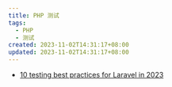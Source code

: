 ```yaml
---
title: PHP 测试
tags:
  - PHP
  - 测试
created: 2023-11-02T14:31:17+08:00
updated: 2023-11-02T14:31:17+08:00
---
```


- [10 testing best practices for Laravel in 2023](https://benjamincrozat.com/laravel-testing-best-practices?utm_source=laravelnews&utm_medium=link&utm_campaign=laravelnews#run-your-tests-on-the-production-stack)
